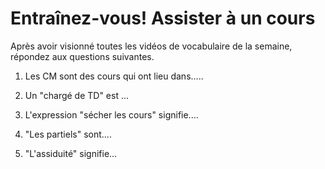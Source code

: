 # Entraînez-vous! Assister à un cours
 
Après avoir visionné toutes les vidéos de vocabulaire de la semaine, répondez aux questions suivantes.

1. Les CM sont des cours qui ont lieu dans.....



2. Un "chargé de TD" est ...




3. L'expression "sécher les cours" signifie....



4. "Les partiels" sont....



5. "L'assiduité" signifie...


